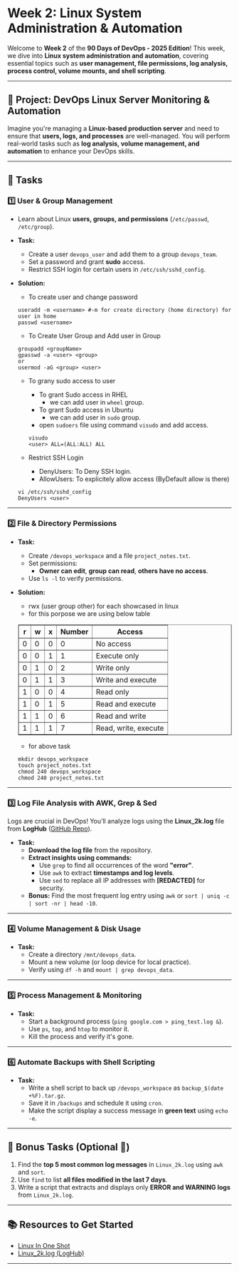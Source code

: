 # Week 2: Linux System Administration & Automation

Welcome to **Week 2** of the **90 Days of DevOps - 2025 Edition**! This week, we dive into **Linux system administration and automation**, covering essential topics such as **user management, file permissions, log analysis, process control, volume mounts, and shell scripting**.

---

## 🚀 Project: DevOps Linux Server Monitoring & Automation
Imagine you're managing a **Linux-based production server** and need to ensure that **users, logs, and processes** are well-managed. You will perform real-world tasks such as **log analysis, volume management, and automation** to enhance your DevOps skills.

---

## 📌 Tasks

### **1️⃣ User & Group Management**
- Learn about Linux **users, groups, and permissions** (`/etc/passwd`, `/etc/group`).
- **Task:**  
  - Create a user `devops_user` and add them to a group `devops_team`.
  - Set a password and grant **sudo** access.
  - Restrict SSH login for certain users in `/etc/ssh/sshd_config`.

- **Solution:**
  - To create user and change password
  ```shell
  useradd -m <username> #-m for create directory (home directory) for user in home
  passwd <username>
  ```

  - To Create User Group and Add user in Group
  ```shell
  groupadd <groupName>
  gpasswd -a <user> <group>
  or
  usermod -aG <group> <user>
  ```

  - To grany sudo access to user
    - To grant Sudo access in RHEL
      - we can add user in `wheel` group.
    - To grant Sudo access in Ubuntu
      - we can add user in `sudo` group.
    - open `sudoers` file using command `visudo` and add access.
    ```shell
    visudo
    <user> ALL=(ALL:ALL) ALL
    ```
  
  - Restrict SSH Login
    - DenyUsers: To Deny SSH login.
    - AllowUsers: To explicitely allow access (ByDefault allow is there)
  ```shell
  vi /etc/ssh/sshd_config
  DenyUsers <user>
  ```
---

### **2️⃣ File & Directory Permissions**
- **Task:**  
  - Create `/devops_workspace` and a file `project_notes.txt`.
  - Set permissions:
    - **Owner can edit**, **group can read**, **others have no access**.
  - Use `ls -l` to verify permissions.

- **Solution:**
  - rwx (user group other) for each showcased in linux
  - for this porpose we are using below table
  <table border="1" cellpadding="5" cellspacing="0">
    <thead>
      <tr>
        <th>r</th>
        <th>w</th>
        <th>x</th>
        <th>Number</th>
        <th>Access</th>
      </tr>
    </thead>
    <tbody>
      <tr>
        <td>0</td>
        <td>0</td>
        <td>0</td>
        <td>0</td>
        <td>No access</td>
      </tr>
      <tr>
        <td>0</td>
        <td>0</td>
        <td>1</td>
        <td>1</td>
        <td>Execute only</td>
      </tr>
      <tr>
        <td>0</td>
        <td>1</td>
        <td>0</td>
        <td>2</td>
        <td>Write only</td>
      </tr>
      <tr>
        <td>0</td>
        <td>1</td>
        <td>1</td>
        <td>3</td>
        <td>Write and execute</td>
      </tr>
      <tr>
        <td>1</td>
        <td>0</td>
        <td>0</td>
        <td>4</td>
        <td>Read only</td>
      </tr>
      <tr>
        <td>1</td>
        <td>0</td>
        <td>1</td>
        <td>5</td>
        <td>Read and execute</td>
      </tr>
      <tr>
        <td>1</td>
        <td>1</td>
        <td>0</td>
        <td>6</td>
        <td>Read and write</td>
      </tr>
      <tr>
        <td>1</td>
        <td>1</td>
        <td>1</td>
        <td>7</td>
        <td>Read, write, execute</td>
      </tr>
    </tbody>
  </table>

  - for above task 
  ```shell
  mkdir devops_workspace
  touch project_notes.txt
  chmod 240 devops_workspace
  chmod 240 project_notes.txt
  ```
  
---

### **3️⃣ Log File Analysis with AWK, Grep & Sed**
Logs are crucial in DevOps! You’ll analyze logs using the **Linux_2k.log** file from **LogHub** ([GitHub Repo](https://github.com/logpai/loghub/blob/master/Linux/Linux_2k.log)).

- **Task:**  
  - **Download the log file** from the repository.
  - **Extract insights using commands:**
    - Use `grep` to find all occurrences of the word **"error"**.
    - Use `awk` to extract **timestamps and log levels**.
    - Use `sed` to replace all IP addresses with **[REDACTED]** for security.
  - **Bonus:** Find the most frequent log entry using `awk` or `sort | uniq -c | sort -nr | head -10`.

---

### **4️⃣ Volume Management & Disk Usage**
- **Task:**  
  - Create a directory `/mnt/devops_data`.
  - Mount a new volume (or loop device for local practice).
  - Verify using `df -h` and `mount | grep devops_data`.

---

### **5️⃣ Process Management & Monitoring**
- **Task:**  
  - Start a background process (`ping google.com > ping_test.log &`).
  - Use `ps`, `top`, and `htop` to monitor it.
  - Kill the process and verify it's gone.

---

### **6️⃣ Automate Backups with Shell Scripting**
- **Task:**  
  - Write a shell script to back up `/devops_workspace` as `backup_$(date +%F).tar.gz`.
  - Save it in `/backups` and schedule it using `cron`.
  - Make the script display a success message in **green text** using `echo -e`.

---

## 🎯 Bonus Tasks (Optional 🚀)
1. Find the **top 5 most common log messages** in `Linux_2k.log` using `awk` and `sort`.
2. Use `find` to list **all files modified in the last 7 days**.
3. Write a script that extracts and displays only **ERROR and WARNING logs** from `Linux_2k.log`.

---

## 📚 Resources to Get Started
- [Linux In One Shot](https://youtu.be/e01GGTKmtpc?si=FSVNFRwdNC0NZeba)
- [Linux_2k.log (LogHub)](https://github.com/logpai/loghub/blob/master/Linux/Linux_2k.log)

---
